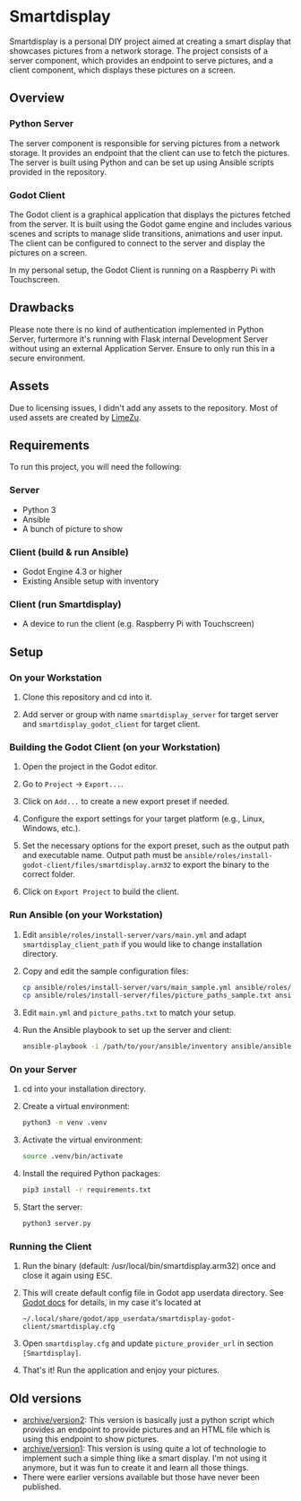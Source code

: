 # Smartdisplay

Smartdisplay is a personal DIY project aimed at creating a smart display that showcases pictures from a network storage. The project consists of a server component, which provides an endpoint to serve pictures, and a client component, which displays these pictures on a screen.

## Overview

### Python Server

The server component is responsible for serving pictures from a network storage. It provides an endpoint that the client can use to fetch the pictures. The server is built using Python and can be set up using Ansible scripts provided in the repository.

### Godot Client

The Godot client is a graphical application that displays the pictures fetched from the server. It is built using the Godot game engine and includes various scenes and scripts to manage slide transitions, animations and user input. The client can be configured to connect to the server and display the pictures on a screen.

In my personal setup, the Godot Client is running on a Raspberry Pi with Touchscreen.

## Drawbacks

Please note there is no kind of authentication implemented in Python Server, furtermore it's running with Flask internal Development Server without using an external Application Server. Ensure to only run this in a secure environment.

## Assets

Due to licensing issues, I didn't add any assets to the repository. Most of used assets are created by [LimeZu](https://limezu.itch.io/).

## Requirements

To run this project, you will need the following:

### Server

* Python 3
* Ansible
* A bunch of picture to show

### Client (build & run Ansible)

* Godot Engine 4.3 or higher
* Existing Ansible setup with inventory

### Client (run Smartdisplay)

* A device to run the client (e.g. Raspberry Pi with Touchscreen)

## Setup

### On your Workstation

1. Clone this repository and cd into it.

2. Add server or group with name `smartdisplay_server` for target server and `smartdisplay_godot_client` for target client.

### Building the Godot Client (on your Workstation)

1. Open the project in the Godot editor.

2. Go to `Project` -> `Export...`.

3. Click on `Add...` to create a new export preset if needed.

4. Configure the export settings for your target platform (e.g., Linux, Windows, etc.).

5. Set the necessary options for the export preset, such as the output path and executable name. Output path must be `ansible/roles/install-godot-client/files/smartdisplay.arm32` to export the binary to the correct folder.

6. Click on `Export Project` to build the client.

### Run Ansible (on your Workstation)

1. Edit `ansible/roles/install-server/vars/main.yml` and adapt `smartdisplay_client_path` if you would like to change installation directory.

2. Copy and edit the sample configuration files:
    ```sh
    cp ansible/roles/install-server/vars/main_sample.yml ansible/roles/install-server/vars/main.yml
    cp ansible/roles/install-server/files/picture_paths_sample.txt ansible/roles/install-server/files/picture_paths.txt
    ```

3. Edit `main.yml` and `picture_paths.txt` to match your setup.

4. Run the Ansible playbook to set up the server and client:
    ```sh
    ansible-playbook -i /path/to/your/ansible/inventory ansible/ansible_playbook.yml
    ```

### On your Server

1. cd into your installation directory.

2. Create a virtual environment:
    ```sh
    python3 -m venv .venv
    ```

3. Activate the virtual environment:
    ```sh
    source .venv/bin/activate
    ```

4. Install the required Python packages:
    ```sh
    pip3 install -r requirements.txt
    ```

5. Start the server:
    ```sh
    python3 server.py
    ```

### Running the Client

1. Run the binary (default: /usr/local/bin/smartdisplay.arm32) once and close it again using <kbd>ESC</kbd>.

2. This will create default config file in Godot app userdata directory. See [Godot docs](https://docs.godotengine.org/en/stable/tutorials/io/data_paths.html) for details, in my case it's located at
    ```
    ~/.local/share/godot/app_userdata/smartdisplay-godot-client/smartdisplay.cfg
    ```

3. Open `smartdisplay.cfg` and update `picture_provider_url` in section `[Smartdisplay]`.

4. That's it! Run the application and enjoy your pictures.

## Old versions

* [archive/version2](archive/version2): This version is basically just a python script which provides an endpoint to provide pictures and an HTML file which is using this endpoint to show pictures.
* [archive/version1](archive/version1): This version is using quite a lot of technologie to implement such a simple thing like a smart display. I'm not using it anymore, but it was fun to create it and learn all those things.
* There were earlier versions available but those have never been published.
